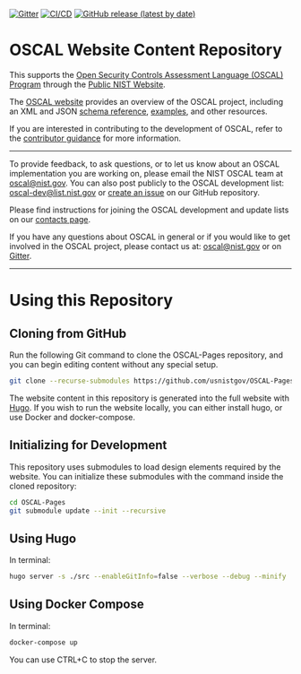 [![Gitter](https://img.shields.io/gitter/room/usnistgov-OSCAL/Lobby)](https://gitter.im/usnistgov-OSCAL/Lobby) [![CI/CD](https://github.com/usnistgov/OSCAL-Pages/actions/workflows/status-ci-cd.yml/badge.svg)](https://github.com/usnistgov/OSCAL-Pages/actions/workflows/status-ci-cd.yml) [![GitHub release (latest by date)](https://img.shields.io/github/v/release/usnistgov/OSCAL-Pages?color=green)](https://github.com/usnistgov/OSCAL-Pages/releases)

# OSCAL Website Content Repository

This supports the [Open Security Controls Assessment Language (OSCAL) Program](https://github.com/usnistgov/OSCAL) through the [Public NIST Website](https://pages.nist.gov/OSCAL/).

The [OSCAL website](https://www.nist.gov/oscal) provides an overview of the OSCAL project, including an XML and JSON [schema reference](https://pages.nist.gov/OSCAL-Reference/), [examples](https://pages.nist.gov/OSCAL/concepts/examples/), and other resources.

If you are interested in contributing to the development of OSCAL, refer to the [contributor guidance](https://github.com/usnistgov/OSCAL/blob/main/CONTRIBUTING.md) for more information.

---

To provide feedback, to ask questions, or to let us know about an OSCAL implementation you are working on, please email the NIST OSCAL team at [oscal@nist.gov](mailto:oscal@nist.gov). You can also post publicly to the OSCAL development list: [oscal-dev@list.nist.gov](mailto:oscal-dev@list.nist.gov) or [create an issue](https://github.com/usnistgov/OSCAL/issues) on our GitHub repository.

Please find instructions for joining the OSCAL development and update lists on our [contacts page](https://pages.nist.gov/OSCAL/contact/).

If you have any questions about OSCAL in general or if you would like to get involved in the OSCAL project, please contact us at: [oscal@nist.gov](mailto:oscal@nist.gov) or on [Gitter](https://gitter.im/usnistgov-OSCAL/Lobby).

---

# Using this Repository

## Cloning from GitHub

Run the following Git command to clone the OSCAL-Pages repository, and you can begin editing content without any special setup.

```sh
git clone --recurse-submodules https://github.com/usnistgov/OSCAL-Pages.git
```

The website content in this repository is generated into the full website with [Hugo](https://gohugo.io/).  If you wish to run the website locally, you can either install hugo, or use Docker and docker-compose.

## Initializing for Development

This repository uses submodules to load design elements required by the website.  You can initialize these submodules with the command inside the cloned repository:

```sh
cd OSCAL-Pages
git submodule update --init --recursive
```

## Using Hugo

In terminal:

```sh
hugo server -s ./src --enableGitInfo=false --verbose --debug --minify
```

## Using Docker Compose

In terminal:

```sh
docker-compose up
```

You can use CTRL+C to stop the server.
